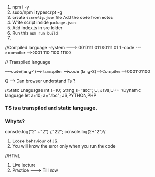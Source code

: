 
1. npm i -y
2. sudo/npm i typescript -g
3. create `tsconfig.json` file
    Add the code from notes
4. Write script  inside `package.json`
5. Add index.ts in src folder
6. Run this `npm run build`
7. 



 //Compiled language
 -system ---> 0010111 011 00111 01 1
 -code --->compiler -->0001 110 1100 11100

 // Transpiled language

 ---code(lang-1)--> transpiler -->code (lang-2)-->Compiler -->0001101100


 Q --> Can browser understand Ts ?


 //Static Lnaguagae
    int a=10;
    String s="abc";
    C, Java,C++
 //Dynamic language
    let a=10;
    a="abc";
    JS,PYTHON,PHP


### TS is  a transpiled and static language.

### Why ts?

console.log("2" +"2") //"22";
console.log(2+"2")//

1. Loose behaviour of JS.
2. You will know the error only when you run the code


//HTML

1. Live lecture
2. Practice ---> Till now



